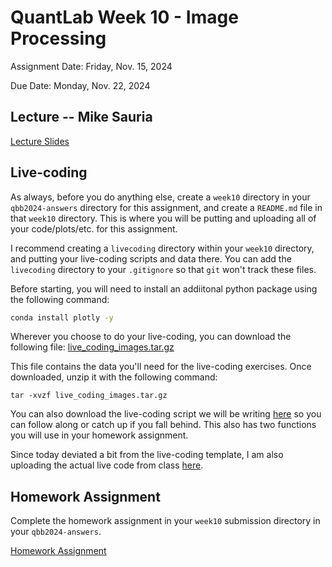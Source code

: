 # QuantLab Week 10 - Image Processing

Assignment Date: Friday, Nov. 15, 2024

Due Date: Monday, Nov. 22, 2024

## Lecture -- Mike Sauria

[Lecture Slides](https://docs.google.com/presentation/d/1pf-ZRerG1jzXrZfYkObE_qpXC18lPE3Q-2RaZrLxuPU/edit?usp=sharing)

## Live-coding

As always, before you do anything else, create a `week10` directory in your `qbb2024-answers` directory for this assignment, and create a `README.md` file in that `week10` directory. This is where you will be putting and uploading all of your code/plots/etc. for this assignment.

I recommend creating a `livecoding` directory within your `week10` directory, and putting your live-coding scripts and data there. You can add the `livecoding` directory to your `.gitignore` so that `git` won't track these files.

Before starting, you will need to install an addiitonal python package using the following command:

```bash
conda install plotly -y
```

Wherever you choose to do your live-coding, you can download the following file:
[live_coding_images.tar.gz](https://github.com/bxlab/cmdb-quantbio/raw/refs/heads/main/assignments/lab/image_processing/extra_data/live_coding_images.tar.gz)

This file contains the data you'll need for the live-coding exercises. Once downloaded, unzip it with the following command:

```
tar -xvzf live_coding_images.tar.gz
```

You can also download the live-coding script we will be writing [here](https://raw.githubusercontent.com/bxlab/cmdb-quantbio/refs/heads/main/assignments/lab/image_processing/slides_asynchronous_or_livecoding_resources/live_coding.py) so you can follow along or catch up if you fall behind. This also has two functions you will use in your homework assignment.

Since today deviated a bit from the live-coding template, I am also uploading the actual live code from class [here](https://raw.githubusercontent.com/bxlab/cmdb-quantbio/refs/heads/main/assignments/lab/image_processing/slides_asynchronous_or_livecoding_resources/inclass_live_coding.py).

## Homework Assignment

Complete the homework assignment in your `week10` submission directory in your `qbb2024-answers`.

[Homework Assignment](../assignments/lab/image_processing/assignment/)
